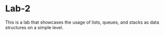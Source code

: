 # Lab-2

This is a lab that showcases the usage of lists, queues, and stacks as data structures on a simple level.
